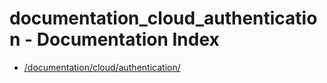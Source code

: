 # documentation_cloud_authentication - Documentation Index

- [/documentation/cloud/authentication/](./_documentation_cloud_authentication_.md)
